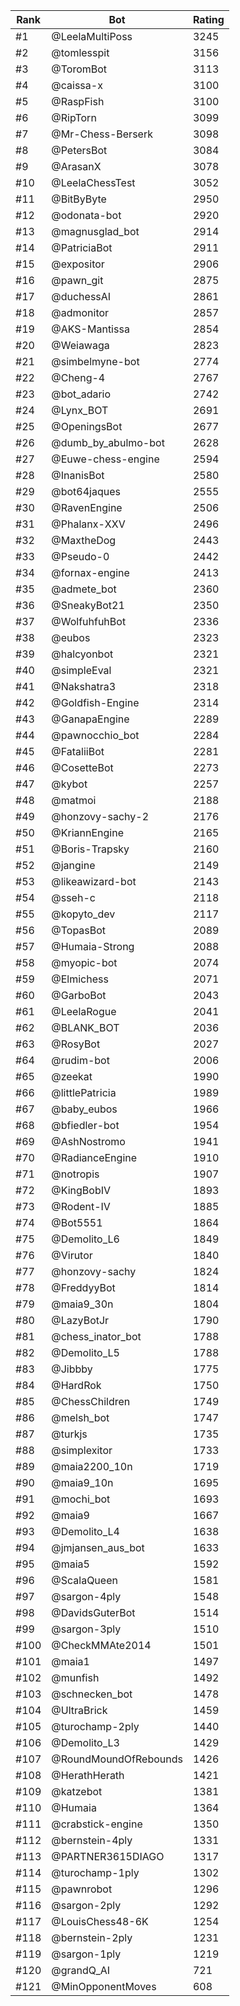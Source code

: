 Rank|Bot|Rating
---|---|---
#1|@LeelaMultiPoss|3245
#2|@tomlesspit|3156
#3|@ToromBot|3113
#4|@caissa-x|3100
#5|@RaspFish|3100
#6|@RipTorn|3099
#7|@Mr-Chess-Berserk|3098
#8|@PetersBot|3084
#9|@ArasanX|3078
#10|@LeelaChessTest|3052
#11|@BitByByte|2950
#12|@odonata-bot|2920
#13|@magnusglad_bot|2914
#14|@PatriciaBot|2911
#15|@expositor|2906
#16|@pawn_git|2875
#17|@duchessAI|2861
#18|@admonitor|2857
#19|@AKS-Mantissa|2854
#20|@Weiawaga|2823
#21|@simbelmyne-bot|2774
#22|@Cheng-4|2767
#23|@bot_adario|2742
#24|@Lynx_BOT|2691
#25|@OpeningsBot|2677
#26|@dumb_by_abulmo-bot|2628
#27|@Euwe-chess-engine|2594
#28|@InanisBot|2580
#29|@bot64jaques|2555
#30|@RavenEngine|2506
#31|@Phalanx-XXV|2496
#32|@MaxtheDog|2443
#33|@Pseudo-0|2442
#34|@fornax-engine|2413
#35|@admete_bot|2360
#36|@SneakyBot21|2350
#37|@WolfuhfuhBot|2336
#38|@eubos|2323
#39|@halcyonbot|2321
#40|@simpleEval|2321
#41|@Nakshatra3|2318
#42|@Goldfish-Engine|2314
#43|@GanapaEngine|2289
#44|@pawnocchio_bot|2284
#45|@FataliiBot|2281
#46|@CosetteBot|2273
#47|@kybot|2257
#48|@matmoi|2188
#49|@honzovy-sachy-2|2176
#50|@KriannEngine|2165
#51|@Boris-Trapsky|2160
#52|@jangine|2149
#53|@likeawizard-bot|2143
#54|@sseh-c|2118
#55|@kopyto_dev|2117
#56|@TopasBot|2089
#57|@Humaia-Strong|2088
#58|@myopic-bot|2074
#59|@Elmichess|2071
#60|@GarboBot|2043
#61|@LeelaRogue|2041
#62|@BLANK_BOT|2036
#63|@RosyBot|2027
#64|@rudim-bot|2006
#65|@zeekat|1990
#66|@littlePatricia|1989
#67|@baby_eubos|1966
#68|@bfiedler-bot|1954
#69|@AshNostromo|1941
#70|@RadianceEngine|1910
#71|@notropis|1907
#72|@KingBobIV|1893
#73|@Rodent-IV|1885
#74|@Bot5551|1864
#75|@Demolito_L6|1849
#76|@Virutor|1840
#77|@honzovy-sachy|1824
#78|@FreddyyBot|1814
#79|@maia9_30n|1804
#80|@LazyBotJr|1790
#81|@chess_inator_bot|1788
#82|@Demolito_L5|1788
#83|@Jibbby|1775
#84|@HardRok|1750
#85|@ChessChildren|1749
#86|@melsh_bot|1747
#87|@turkjs|1735
#88|@simplexitor|1733
#89|@maia2200_10n|1719
#90|@maia9_10n|1695
#91|@mochi_bot|1693
#92|@maia9|1667
#93|@Demolito_L4|1638
#94|@jmjansen_aus_bot|1633
#95|@maia5|1592
#96|@ScalaQueen|1581
#97|@sargon-4ply|1548
#98|@DavidsGuterBot|1514
#99|@sargon-3ply|1510
#100|@CheckMMAte2014|1501
#101|@maia1|1497
#102|@munfish|1492
#103|@schnecken_bot|1478
#104|@UltraBrick|1459
#105|@turochamp-2ply|1440
#106|@Demolito_L3|1429
#107|@RoundMoundOfRebounds|1426
#108|@HerathHerath|1421
#109|@katzebot|1381
#110|@Humaia|1364
#111|@crabstick-engine|1350
#112|@bernstein-4ply|1331
#113|@PARTNER3615DIAGO|1317
#114|@turochamp-1ply|1302
#115|@pawnrobot|1296
#116|@sargon-2ply|1292
#117|@LouisChess48-6K|1254
#118|@bernstein-2ply|1231
#119|@sargon-1ply|1219
#120|@grandQ_AI|721
#121|@MinOpponentMoves|608
